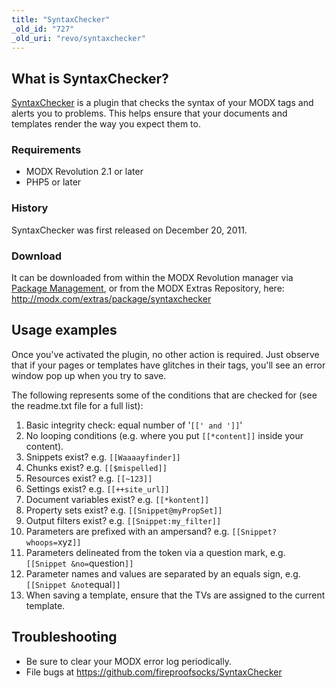 ```yaml
---
title: "SyntaxChecker"
_old_id: "727"
_old_uri: "revo/syntaxchecker"
---
```


## What is SyntaxChecker?

[SyntaxChecker](http://modx.com/extras/package/syntaxchecker) is a plugin that checks the syntax of your MODX tags and alerts you to problems. This helps ensure that your documents and templates render the way you expect them to.

### Requirements

- MODX Revolution 2.1 or later
- PHP5 or later

### History

SyntaxChecker was first released on December 20, 2011.

### Download

It can be downloaded from within the MODX Revolution manager via [Package Management](developing-in-modx/advanced-development/package-management "Package Management"), or from the MODX Extras Repository, here: <http://modx.com/extras/package/syntaxchecker>

## Usage examples

Once you've activated the plugin, no other action is required. Just observe that if your pages or templates have glitches in their tags, you'll see an error window pop up when you try to save.

The following represents some of the conditions that are checked for (see the readme.txt file for a full list):

1. Basic integrity check: equal number of '`[[' and ']]`'
2. No looping conditions (e.g. where you put `[[*content]]` inside your content).
3. Snippets exist? e.g. `[[Waaaayfinder]]`
4. Chunks exist? e.g. `[[$mispelled]]`
5. Resources exist? e.g. `[[~123]]`
6. Settings exist? e.g. `[[++site_url]]`
7. Document variables exist? e.g. `[[*kontent]]`
8. Property sets exist? e.g. `[[Snippet@myPropSet]]`
9. Output filters exist? e.g. `[[Snippet:my_filter]]`
10. Parameters are prefixed with an ampersand? e.g. `[[Snippet? whoops=`xyz`]]`
11. Parameters delineated from the token via a question mark, e.g. `[[Snippet &no=`question`]]`
12. Parameter names and values are separated by an equals sign, e.g. `[[Snippet &not`equal`]]`
13. When saving a template, ensure that the TVs are assigned to the current template.

## Troubleshooting

- Be sure to clear your MODX error log periodically.
- File bugs at <https://github.com/fireproofsocks/SyntaxChecker>
